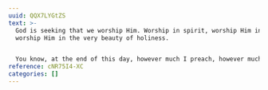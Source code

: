 ```yaml
---
uuid: QQX7LYGtZS
text: >-
  God is seeking that we worship Him. Worship in spirit, worship Him in truth,
  worship Him in the very beauty of holiness.


  You know, at the end of this day, however much I preach, however much you sing, however much you serve, the Lord is going to get a record. And I try to do this: I try to say at the end of the day, "Lord, it's not what I preached over TV, or radio, to millions. Or two, or three, or one person I visited who was sick...But, Lord, did I kiss You today?Or did You look down and say, 'Son, you were very busy, very active, you made some new friends, people said you preached well, but listen son, Thou Gavest Me No Water, Thou Gavest Me No Oil, Thou Gavest Me No Kiss.
reference: cNR75I4-XC
categories: []
---
```

